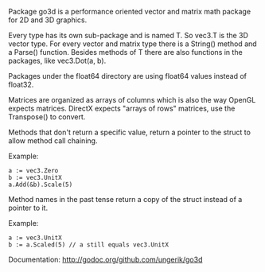 Package go3d is a performance oriented vector and matrix math package for 2D and 3D graphics.

Every type has its own sub-package and is named T. So vec3.T is the 3D vector type.
For every vector and matrix type there is a String() method and a Parse() function.
Besides methods of T there are also functions in the packages, like vec3.Dot(a, b).

Packages under the float64 directory are using float64 values instead of float32.

Matrices are organized as arrays of columns which is also the way OpenGL expects matrices.
DirectX expects "arrays of rows" matrices, use the Transpose() to convert.

Methods that don't return a specific value, return a pointer to the struct to allow method call chaining.

Example:

	a := vec3.Zero
	b := vec3.UnitX
	a.Add(&b).Scale(5)

Method names in the past tense return a copy of the struct instead of a pointer to it.

Example:

	a := vec3.UnitX
	b := a.Scaled(5) // a still equals vec3.UnitX

Documentation: http://godoc.org/github.com/ungerik/go3d